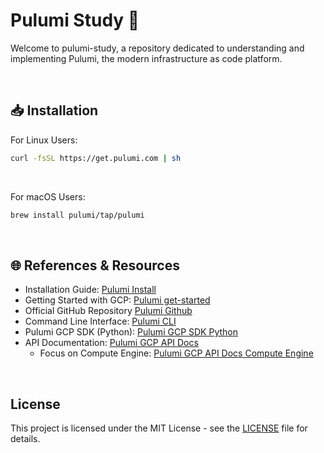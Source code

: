 # Pulumi Study 🚀
Welcome to pulumi-study, a repository dedicated to understanding and implementing Pulumi, the modern infrastructure as code platform.

<br/>

## 📥 Installation

For Linux Users:
```bash
curl -fsSL https://get.pulumi.com | sh
```

<br/>

For macOS Users:
```bash
brew install pulumi/tap/pulumi
```

<br/>

## 🌐 References & Resources
- Installation Guide: [Pulumi Install](https://www.pulumi.com/docs/install/)
- Getting Started with GCP: [Pulumi get-started](https://www.pulumi.com/docs/clouds/gcp/get-started/)
- Official GitHub Repository [Pulumi Github](https://github.com/pulumi)
- Command Line Interface: [Pulumi CLI](https://www.pulumi.com/docs/cli/)
- Pulumi GCP SDK (Python): [Pulumi GCP SDK Python](https://github.com/pulumi/pulumi-gcp/tree/master/sdk/python)
- API Documentation: [Pulumi GCP API Docs](https://www.pulumi.com/registry/packages/gcp/api-docs/)
  - Focus on Compute Engine: [Pulumi GCP API Docs Compute Engine](https://www.pulumi.com/registry/packages/gcp/api-docs/compute/instance/)

<br/>

## License

This project is licensed under the MIT License - see the [LICENSE](LICENSE) file for details.
